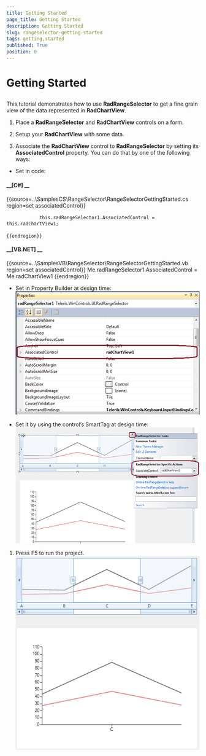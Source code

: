 ```yaml
---
title: Getting Started
page_title: Getting Started
description: Getting Started
slug: rangeselector-getting-started
tags: getting,started
published: True
position: 0
---
```


# Getting Started



## 

This tutorial demonstrates how to use __RadRangeSelector__ to get a fine grain view of the data represented in __RadChartView__.
      

1. Place a __RadRangeSelector__ and __RadChartView__ controls on a form.
          

1. Setup your __RadChartView__ with some data.
          

1. Associate the __RadChartView__ control to __RadRangeSelector__ by setting its __AssociatedControl__ property. You can do that by one of the following ways:
          

* Set in code:
              

#### __[C#] __

{{source=..\SamplesCS\RangeSelector\RangeSelectorGettingStarted.cs region=set associatedControl}}
	
	            this.radRangeSelector1.AssociatedControl = this.radChartView1;
	
	{{endregion}}



#### __[VB.NET] __

{{source=..\SamplesVB\RangeSelector\RangeSelectorGettingStarted.vb region=set associatedControl}}
	            Me.radRangeSelector1.AssociatedControl = Me.radChartView1
	{{endregion}}



* Set in Property Builder at design time:
              ![rangeselector-getting-started 001](images/rangeselector-getting-started001.png)

* Set it by using the control’s SmartTag at design time:
              ![rangeselector-getting-started 002](images/rangeselector-getting-started002.png)

1. Press F5 to run the project.
          ![rangeselector-getting-started 003](images/rangeselector-getting-started003.png)
